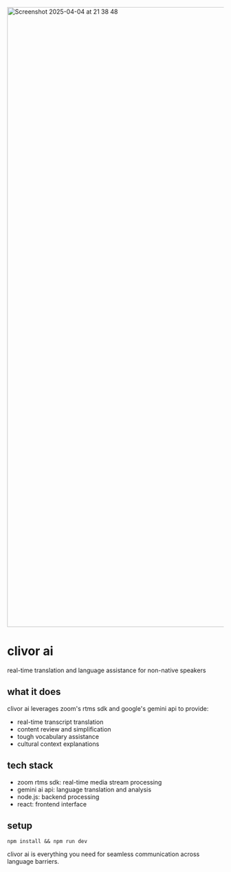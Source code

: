<img width="1440" alt="Screenshot 2025-04-04 at 21 38 48" src="https://github.com/user-attachments/assets/8be3fe78-55fb-4d14-997c-9bfbf8655dd5" />

# clivor ai

real-time translation and language assistance for non-native speakers

## what it does

clivor ai leverages zoom's rtms sdk and google's gemini api to provide:
- real-time transcript translation
- content review and simplification
- tough vocabulary assistance
- cultural context explanations

## tech stack

- zoom rtms sdk: real-time media stream processing
- gemini ai api: language translation and analysis
- node.js: backend processing
- react: frontend interface

## setup

```
npm install && npm run dev
```

clivor ai is everything you need for seamless communication across language barriers.
